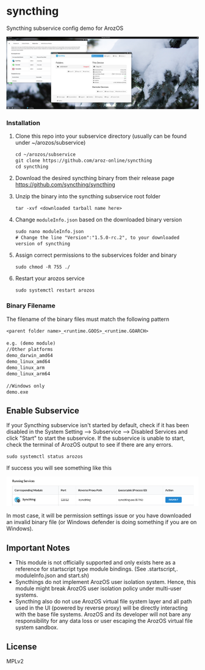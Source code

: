 # syncthing
Syncthing subservice config demo for ArozOS

![](./img/preview.png)

### Installation

1. Clone this repo into your subservice directory (usually can be found under ~/arozos/subservice)

   ```
   cd ~/arozos/subservice
   git clone https://github.com/aroz-online/syncthing
   cd syncthing
   ```

2. Download the desired syncthing binary from their release page
   https://github.com/syncthing/syncthing

3. Unzip the binary into the syncthing subservice root folder

   ```
   tar -xvf <downloaded tarball name here>
   ```

4. Change ```moduleInfo.json``` based on the downloaded binary version

   ```
   sudo nano moduleInfo.json
   # Change the line "Version":"1.5.0-rc.2", to your downloaded version of syncthing
   ```

5. Assign correct permissions to the subservices folder and binary

   ```
   sudo chmod -R 755 ./
   ```

6. Restart your arozos service

   ```
   sudo systemctl restart arozos
   ```

### Binary Filename
The filename of the binary files must match the following pattern
```
<parent folder name>_<runtime.GOOS>_<runtime.GOARCH>

e.g. (demo module)
//Other platforms
demo_darwin_amd64
demo_linux_amd64
demo_linux_arm
demo_linux_arm64

//Windows only
demo.exe
```

## Enable Subservice

If your Syncthing subservice isn't started by default, check if it has been disabled in the System Setting --> Subservice --> Disabled Services and click "Start" to start the subservice. If the subservice is unable to start, check the terminal of ArozOS output to see if there are any errors.

```
sudo systemctl status arozos
```

If success you will see something like this

![](./img/enabled.png)

In most case, it will be permission settings issue or you have downloaded an invalid binary file (or Windows defender is doing something if you are on Windows).



## Important Notes

- This module is not officially supported and only exists here as a reference for startscript type module bindings.  (See .startscript,. moduleInfo.json and start.sh)
- Syncthings do not implement ArozOS user isolation system. Hence, this module might break ArozOS user isolation policy under multi-user systems.
- Syncthing also do not use ArozOS virtual file system layer and all path used in the UI (powered by reverse proxy) will be directly interacting with the base file systems. ArozOS and its developer will not bare any responsibility for any data loss or user escaping the ArozOS virtual file system sandbox.



## License

MPLv2
